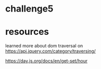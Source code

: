 # challenge5

# resources
learned more about dom traversal on
https://api.jquery.com/category/traversing/

https://day.js.org/docs/en/get-set/hour








